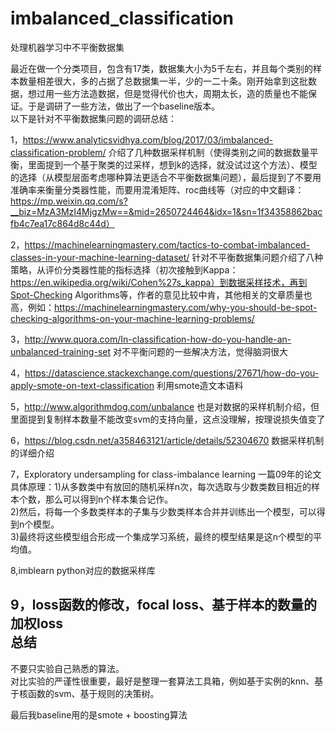 # imbalanced_classification
处理机器学习中不平衡数据集<br/>

最近在做一个分类项目，包含有17类，数据集大小为5千左右，并且每个类别的样本数量相差很大，多的占据了总数据集一半，少的一二十条。刚开始拿到这批数据，想过用一些方法造数据，但是觉得代价也大，周期太长，造的质量也不能保证。于是调研了一些方法，做出了一个baseline版本。<br/>
以下是针对不平衡数据集问题的调研总结：<br/>
 
1，https://www.analyticsvidhya.com/blog/2017/03/imbalanced-classification-problem/ 介绍了几种数据采样机制（使得类别之间的数据数量平衡，里面提到一个基于聚类的过采样，想到k的选择，就没试过这个方法）、模型的选择（从模型层面考虑哪种算法更适合不平衡数据集问题），最后提到了不要用准确率来衡量分类器性能，而要用混淆矩阵、roc曲线等（对应的中文翻译：https://mp.weixin.qq.com/s?__biz=MzA3MzI4MjgzMw==&mid=2650724464&idx=1&sn=1f34358862bacfb4c7ea17c864d8c44d）<br/>

2，https://machinelearningmastery.com/tactics-to-combat-imbalanced-classes-in-your-machine-learning-dataset/ 针对不平衡数据集问题介绍了八种策略，从评价分类器性能的指标选择（初次接触到Kappa：https://en.wikipedia.org/wiki/Cohen%27s_kappa）到数据采样技术，再到Spot-Checking Algorithms等，作者的意见比较中肯，其他相关的文章质量也高，例如：https://machinelearningmastery.com/why-you-should-be-spot-checking-algorithms-on-your-machine-learning-problems/<br/>

3，http://www.quora.com/In-classification-how-do-you-handle-an-unbalanced-training-set 对不平衡问题的一些解决方法，觉得脑洞很大<br/>

4，https://datascience.stackexchange.com/questions/27671/how-do-you-apply-smote-on-text-classification 利用smote造文本语料<br/>

5，http://www.algorithmdog.com/unbalance 也是对数据的采样机制介绍，但里面提到复制样本数量不能改变svm的支持向量，这点没理解，按理说损失值变了<br/>

6，https://blog.csdn.net/a358463121/article/details/52304670 数据采样机制的详细介绍<br/>

7，Exploratory undersampling for class-imbalance learning  一篇09年的论文<br/>
    具体原理：1)从多数类中有放回的随机采样n次，每次选取与少数类数目相近的样本个数，那么可以得到n个样本集合记作。<br/>
            2)然后，将每一个多数类样本的子集与少数类样本合并并训练出一个模型，可以得到n个模型。<br/>
            3)最终将这些模型组合形成一个集成学习系统，最终的模型结果是这n个模型的平均值。<br/>

8,imblearn python对应的数据采样库<br/>

9，loss函数的修改，focal loss、基于样本的数量的加权loss<br/>
总结
----
不要只实验自己熟悉的算法。<br/>
对比实验的严谨性很重要，最好是整理一套算法工具箱，例如基于实例的knn、基于核函数的svm、基于规则的决策树。<br/>
     
     
最后我baseline用的是smote + boosting算法<br/>
     
